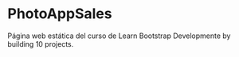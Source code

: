 # PhotoAppSales
Página web estática del curso de Learn Bootstrap Developmente by building 10 projects.
